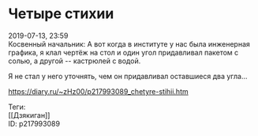 Четыре стихии
==============

   
 2019-07-13, 23:59   
  Косвенный начальник: А вот когда в институте у нас была инженерная графика, я клал чертёж на стол и один угол придавливал пакетом с солью, а другой -- кастрюлей с водой.   
   
 Я не стал у него уточнять, чем он придавливал оставшиеся два угла...   
    
 <https://diary.ru/~zHz00/p217993089_chetyre-stihii.htm>   
   
 Теги:   
 [[Дзякиган]]   
 ID: p217993089